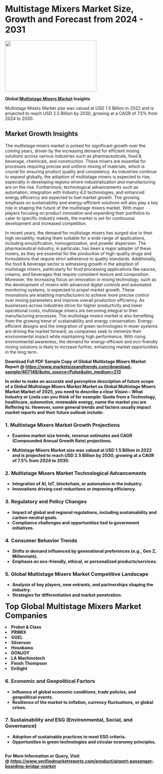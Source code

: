 <H1>Multistage Mixers Market Size, Growth and Forecast from 2024 - 2031</H1><img class="aligncenter size-medium wp-image-584254" src="https://thirdeyenews.in/wp-content/uploads/2024/09/Global-Market-Research-300x168.jpeg" alt="" width="300" height="168" /><p><strong>Global&nbsp;<a href="https://www.marketsizeandtrends.com/download-sample/407148/&amp;utm_source=Pulse&amp;utm_medium=213">Multistage Mixers Market</a> Insights</strong></p><p>Multistage Mixers Market size was valued at USD 1.5 Billion in 2022 and is projected to reach USD 2.5 Billion by 2030, growing at a CAGR of 7.5% from 2024 to 2030.</p><p><h2>Market Growth Insights</h2> <p>The multistage mixers market is poised for significant growth over the coming years, driven by the increasing demand for efficient mixing solutions across various industries such as pharmaceuticals, food & beverage, chemicals, and construction. These mixers are essential for processes requiring precise and uniform mixing of materials, which is crucial for ensuring product quality and consistency. As industries continue to expand globally, the adoption of multistage mixers is expected to rise, especially in developing regions where industrialization and manufacturing are on the rise. Furthermore, technological advancements such as automation, integration with Industry 4.0 technologies, and enhanced energy efficiency are expected to fuel market growth. The growing emphasis on sustainability and energy-efficient solutions will also play a key role in shaping the future of the multistage mixers market. With major players focusing on product innovation and expanding their portfolios to cater to specific industry needs, the market is set for continuous development and increased competition.</p> <p><strong></strong></p> <p>In recent years, the demand for multistage mixers has surged due to their high versatility, making them suitable for a wide range of applications, including emulsification, homogenization, and powder dispersion. The pharmaceutical industry, in particular, has been a major adopter of these mixers, as they are essential for the production of high-quality drugs and formulations that require strict adherence to quality standards. Additionally, the food & beverage sector is witnessing growth in the adoption of multistage mixers, particularly for food processing applications like sauces, creams, and beverages that require consistent texture and composition. Moreover, the increasing focus on innovation in mixing technology, such as the development of mixers with advanced digital controls and automated monitoring systems, is expected to propel market growth. These innovations are enabling manufacturers to achieve more precise control over mixing parameters and improve overall production efficiency. As businesses across industries strive for higher productivity and lower operational costs, multistage mixers are becoming integral to their manufacturing processes. The multistage mixers market is also benefiting from the growing trend of sustainability and energy conservation. Energy-efficient designs and the integration of green technologies in mixer systems are driving the market forward, as companies seek to minimize their environmental impact while maintaining high performance. With rising environmental awareness, the demand for energy-efficient and eco-friendly mixing solutions is likely to increase further, enhancing market opportunities in the long term.</p> <p><strong></p><p><span class=""><strong>Download Full PDF Sample Copy of Global Multistage Mixers Market Report</strong> @ <a href="https://www.marketsizeandtrends.com/download-sample/407148/&amp;utm_source=Pulse&amp;utm_medium=213" target="_blank">https://www.marketsizeandtrends.com/download-sample/407148/&amp;utm_source=Pulse&amp;utm_medium=213</a></span></p><p>In order to make an accurate and perceptive description of future scope of a Global&nbsp;Multistage Mixers Market Market as Global&nbsp;Multistage Mixers Market Market of 2025, you need to describe a clear Vision &ndash; What Industry or Linda can you think of for example: Quote from a Technology, healthcare, automotive, renewable energy, name the market you are Reffering to. However, some general trends and factors usually impact market reports and their future outlook include:</p><h3>1.&nbsp;<strong>Multistage Mixers Market Growth Projections</strong></h3><ul><li>Examine market size trends, revenue estimates and CAGR (Compounded Annual Growth Rate) projections.</li><li><p>Multistage Mixers Market size was valued at USD 1.5 Billion in 2022 and is projected to reach USD 2.5 Billion by 2030, growing at a CAGR of 7.5% from 2024 to 2030.</p></li></ul><h3>2.&nbsp;<strong>Multistage Mixers Market Technological Advancements</strong></h3><ul><li>Integration of AI, IoT, blockchain, or automation in the industry.</li><li>Innovations driving cost reductions or improving efficiency.</li></ul><h3>3.&nbsp;<strong>Regulatory and Policy Changes</strong></h3><ul><li>Impact of global and regional regulations, including sustainability and carbon-neutral goals.</li><li>Compliance challenges and opportunities tied to government initiatives.</li></ul><h3>4.&nbsp;<strong>Consumer Behavior Trends</strong></h3><ul><li>Shifts in demand influenced by generational preferences (e.g., Gen Z, Millennials).</li><li>Emphasis on eco-friendly, ethical, or personalized products/services.</li></ul><h3>5.&nbsp;<strong>Global Multistage Mixers Market Competitive Landscape</strong></h3><ul><li>Analysis of key players, new entrants, and partnerships shaping the industry.</li><li>Strategies for differentiation and market penetration.</li></ul><p data-pm-slice="1 1 []"><span style="color: inherit; font-family: inherit; font-size: 25px;">Top Global Multistage Mixers Market Companies</span></p><div class="" data-test-id=""><p><li>Probst & Class</li><li> PRIMIX</li><li> GOEL</li><li> Silverson</li><li> Hosokawa</li><li> DONJOY</li><li> LA Machinotech</li><li> Finish Thompson</li><li> EnSight</li></p></div><h3>6.&nbsp;<strong>Economic and Geopolitical Factors</strong></h3><ul><li>Influence of global economic conditions, trade policies, and geopolitical events.</li><li>Resilience of the market to inflation, currency fluctuations, or global crises.</li></ul><h3>7.&nbsp;<strong>Sustainability and ESG (Environmental, Social, and Governance)</strong></h3><ul><li>Adoption of sustainable practices to meet ESG criteria.</li><li>Opportunities in green technologies and circular economy principles.</li></ul><h2><strong style="font-size: 14px;">For More Information or Query, Visit @&nbsp;</strong><a style="background-color: #ffffff; font-size: 14px;" href="https://www.marketsizeandtrends.com/report/multistage-mixers-market/" target="_blank">https://www.verifiedmarketreports.com/product/airport-passenger-boarding-bridge-market</a></h2>
